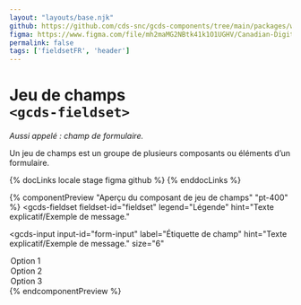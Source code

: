 ```yaml
---
layout: "layouts/base.njk"
github: https://github.com/cds-snc/gcds-components/tree/main/packages/web/src/components/gcds-fieldset
figma: https://www.figma.com/file/mh2maMG2NBtk41k1O1UGHV/Canadian-Digital-Service%E2%80%A8---GC-Design-System?node-id=2687%3A9818&t=ciEmm7GYyGAY73zZ-0
permalink: false
tags: ['fieldsetFR', 'header']
---
```


# Jeu de champs <br>`<gcds-fieldset>`

_Aussi appelé : champ de formulaire._

Un jeu de champs est un groupe de plusieurs composants ou éléments d’un formulaire.

{% docLinks locale stage figma github %}
{% enddocLinks %}

{% componentPreview "Aperçu du composant de jeu de champs" "pt-400" %}
<gcds-fieldset
  fieldset-id="fieldset"
  legend="Légende"
  hint="Texte explicatif/Exemple de message."
>
  <gcds-input
    input-id="form-input"
    label="Étiquette de champ"
    hint="Texte explicatif/Exemple de message."
    size="6"
  >
  </gcds-input>
  <gcds-select
    select-id="form-select"
    label="Étiquette de sélection"
    hint="Texte explicatif/Exemple de message."
    default-value="Sélectionnez l'option"
  >
    <option value="option-1">Option 1</option>
    <option value="option-2">Option 2</option>
    <option value="option-3">Option 3</option>
  </gcds-select>
</gcds-fieldset>
{% endcomponentPreview %}

